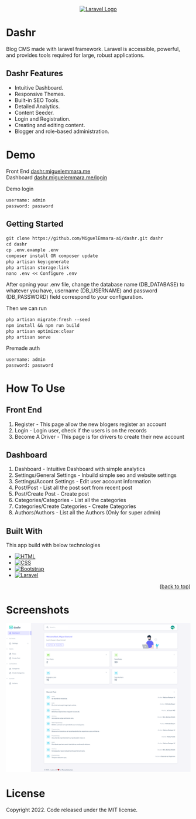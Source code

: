 <p align="center"><a href="https://laravel.com" target="_blank"><img src="https://raw.githubusercontent.com/laravel/art/master/logo-lockup/5%20SVG/2%20CMYK/1%20Full%20Color/laravel-logolockup-cmyk-red.svg" width="400" alt="Laravel Logo"></a></p>

# Dashr
Blog CMS made with laravel framework.
Laravel is accessible, powerful, and provides tools required for large, robust applications.

## Dashr Features

- Intuitive Dashboard.
- Responsive Themes.
- Built-in SEO Tools.
- Detailed Analytics.
- Content Seeder.
- Login and Registration.
- Creating and editing content.
- Blogger and role-based administration.

# Demo
Front End [dashr.miguelemmara.me](https://dashr.miguelemmara.me/)
<br>
Dashboard [dashr.miguelemmara.me/login](https://dashr.miguelemmara.me/login)

Demo login
``` 
username: admin
password: password
```

## Getting Started
```shell
git clone https://github.com/MiguelEmmara-ai/dashr.git dashr
cd dashr
cp .env.example .env
composer install OR composer update
php artisan key:generate
php artisan storage:link
nano .env << Configure .env
```
After opning your .env file, change the database name (DB_DATABASE) to whatever you have, username (DB_USERNAME) and password (DB_PASSWORD) field correspond to your configuration.

Then we can run
```shell
php artisan migrate:fresh --seed
npm install && npm run build
php artisan optimize:clear
php artisan serve
```

Premade auth
```
username: admin
password: password
```

# How To Use

## Front End
1. Register         - This page allow the new blogers register an account
2. Login            - Login user, check if the users is on the records
3. Become A Driver  - This page is for drivers to create their new account

## Dashboard
1. Dashboard                       - Intuitive Dashboard with simple analytics
2. Settings/General Settings       - Inbuild simple seo and website settings
3. Settings/Accont Settings        - Edit user account information
4. Post/Post                       - List all the post sort from recent post
5. Post/Create Post                - Create post
6. Categories/Categories           - List all the categories
7. Categories/Create Categories    - Create Categories
7. Authors/Authors                 - List all the Authors (Only for super admin)

## Built With

This app build with below technologies

* [![HTML][HTML.com]][html-url]
* [![CSS][CSS.com]][css-url]
* [![Bootstrap][Bootstrap.com]][Bootstrap-url]
* [![Laravel][Laravel.com]][Laravel-url]

<p align="right">(<a href="#readme-top">back to top</a>)</p>

# Screenshots
![Screenshot 1](https://github.com/MiguelEmmara-ai/dashr/blob/master/public/screenshots/screencapture-dashr-dashboard-2022-12-02-16_21_51.png)

# License
Copyright 2022. Code released under the MIT license.

<!-- MARKDOWN LINKS & IMAGES -->
<!-- https://www.markdownguide.org/basic-syntax/#reference-style-links -->
[HTML.com]: https://img.shields.io/badge/HTML5-E34F26?style=for-the-badge&logo=html5&logoColor=white
[html-url]: https://www.w3schools.com/html/
[CSS.com]: https://img.shields.io/badge/CSS3-1572B6?style=for-the-badge&logo=css3&logoColor=white
[css-url]: https://www.w3schools.com/css/
[Bootstrap.com]: https://img.shields.io/badge/Bootstrap-563D7C?style=for-the-badge&logo=bootstrap&logoColor=white
[Bootstrap-url]: https://getbootstrap.com
[Laravel.com]: https://img.shields.io/badge/Laravel-FF2D20?style=for-the-badge&logo=laravel&logoColor=white
[Laravel-url]: https://laravel.com
